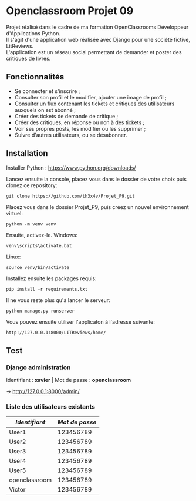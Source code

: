 # Openclassroom Projet 09
Projet réalisé dans le cadre de ma formation OpenClassrooms Développeur d'Applications Python.  
Il s'agit d'une application web réalisée avec Django pour une société fictive, LitReviews.  
L'application est un réseau social permettant de demander et poster des critiques de livres.

## Fonctionnalités

- Se connecter et s'inscrire ;
- Consulter son profil et le modifier, ajouter une image de profil ;
- Consulter un flux contenant les tickets et critiques des utilisateurs auxquels on est abonné ;
- Créer des tickets de demande de critique ;
- Créer des critiques, en réponse ou non à des tickets ;
- Voir ses propres posts, les modifier ou les supprimer ;
- Suivre d'autres utilisateurs, ou se désabonner.

## Installation

Installer Python : https://www.python.org/downloads/ 
 
Lancez ensuite la console, placez vous dans le dossier de votre choix puis clonez ce repository:
```
git clone https://github.com/th3x4v/Projet_P9.git
```
Placez vous dans le dossier Projet_P9, puis créez un nouvel environnement virtuel:
```
python -m venv venv
```
Ensuite, activez-le.
Windows:
```
venv\scripts\activate.bat
```
Linux:
```
source venv/bin/activate
```
Installez ensuite les packages requis:
```
pip install -r requirements.txt
```
Il ne vous reste plus qu'à lancer le serveur: 
```
python manage.py runserver
```
Vous pouvez ensuite utiliser l'applicaton à l'adresse suivante:
```
http://127.0.0.1:8000/LITReviews/home/
```
## Test
### Django administration

Identifiant : **xavier** | Mot de passe : **openclassroom**

&rarr; http://127.0.0.1:8000/admin/

### Liste des utilisateurs existants

| *Identifiant* | *Mot de passe* |
|---------------|----------------|
| User1         | 123456789      |
| User2         | 123456789      |
| User3         | 123456789      |
| User4         | 123456789      |
| User5         | 123456789      |
| openclassroom | 123456789      |
| Victor        | 123456789      |

